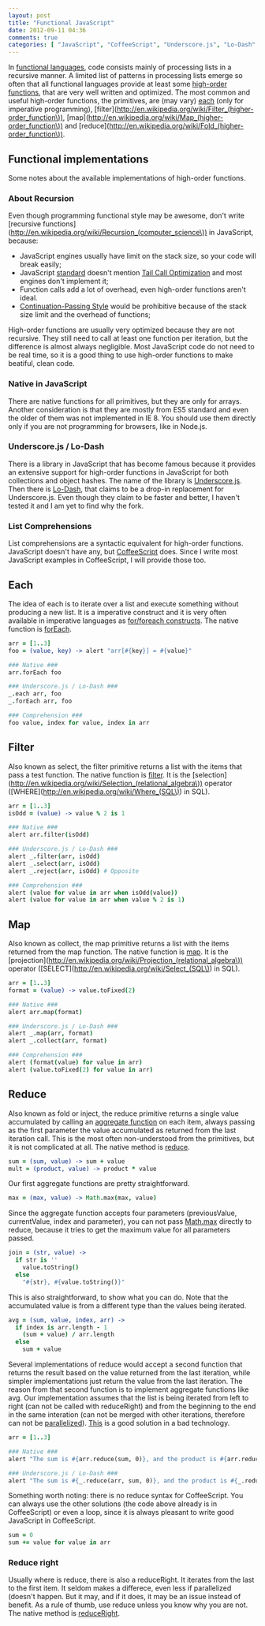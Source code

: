 ```yaml
---
layout: post
title: "Functional JavaScript"
date: 2012-09-11 04:36
comments: true
categories: [ "JavaScript", "CoffeeScript", "Underscore.js", "Lo-Dash" ]
---
```


In [functional languages](http://en.wikipedia.org/wiki/Functional_programming), code consists mainly of processing lists in a recursive manner. A limited list of patterns in processing lists emerge so often that all functional languages provide at least some [high-order functions](http://en.wikipedia.org/wiki/Higher-order_function), that are very well written and optimized. The most common and useful high-order functions, the primitives, are (may vary) [each](http://en.wikipedia.org/wiki/Foreach) (only for imperative programming), [filter](http://en.wikipedia.org/wiki/Filter_(higher-order_function\)), [map](http://en.wikipedia.org/wiki/Map_(higher-order_function\)) and [reduce](http://en.wikipedia.org/wiki/Fold_(higher-order_function\)).

<!--more-->

## Functional implementations

Some notes about the available implementations of high-order functions.

### About Recursion

Even though programming functional style may be awesome, don't write [recursive functions](http://en.wikipedia.org/wiki/Recursion_(computer_science\)) in JavaScript, because:

* JavaScript engines usually have limit on the stack size, so your code will break easily;
* JavaScript [standard](http://en.wikipedia.org/wiki/ECMAScript) doesn't mention [Tail Call Optimization](http://en.wikipedia.org/wiki/Tail_call) and most engines don't implement it;
* Function calls add a lot of overhead, even high-order functions aren't ideal.
* [Continuation-Passing Style](http://en.wikipedia.org/wiki/Continuation-passing_style) would be prohibitive because of the stack size limit and the overhead of functions;

High-order functions are usually very optimized because they are not recursive. They still need to call at least one function per iteration, but the difference is almost always negligible. Most JavaScript code do not need to be real time, so it is a good thing to use high-order functions to make beatiful, clean code.

### Native in JavaScript

There are native functions for all primitives, but they are only for arrays. Another consideration is that they are mostly from ES5 standard and even the older of them was not implemented in IE 8. You should use them directly only if you are not programming for browsers, like in Node.js.

### Underscore.js / Lo-Dash

There is a library in JavaScript that has become famous because it provides an extensive support for high-order functions in JavaScript for both collections and object hashes. The name of the library is [Underscore.js](http://underscorejs.org/). Then there is [Lo-Dash](http://lodash.com/), that claims to be a drop-in replacement for Underscore.js. Even though they claim to be faster and better, I haven't tested it and I am yet to find why the fork.

### List Comprehensions

List comprehensions are a syntactic equivalent for high-order functions. JavaScript doesn't have any, but [CoffeeScript](http://en.wikipedia.org/wiki/CoffeeScript) does. Since I write most JavaScript examples in CoffeeScript, I will provide those too.

## Each

The idea of each is to iterate over a list and execute something without producing a new list. It is a imperative construct and it is very often available in imperative languages as [for/foreach constructs](http://michelpm.com/blog/2012/09/10/iterating-collections-in-javascript/). The native function is [forEach](https://developer.mozilla.org/en-US/docs/JavaScript/Reference/Global_Objects/Array/forEach).

``` coffeescript each
arr = [1..3]
foo = (value, key) -> alert "arr[#{key}] = #{value}"

### Native ###
arr.forEach foo

### Underscore.js / Lo-Dash ###
_.each arr, foo
_.forEach arr, foo

### Comprehension ###
foo value, index for value, index in arr
```

## Filter

Also known as select, the filter primitive returns a list with the items that pass a test function. The native function is [filter](https://developer.mozilla.org/en-US/docs/JavaScript/Reference/Global_Objects/Array/filter). It is the [selection](http://en.wikipedia.org/wiki/Selection_(relational_algebra\)) operator ([WHERE](http://en.wikipedia.org/wiki/Where_(SQL\)) in SQL).

``` coffeescript filter
arr = [1..3]
isOdd = (value) -> value % 2 is 1

### Native ###
alert arr.filter(isOdd)

### Underscore.js / Lo-Dash ###
alert _.filter(arr, isOdd)
alert _.select(arr, isOdd)
alert _.reject(arr, isOdd) # Opposite

### Comprehension ###
alert (value for value in arr when isOdd(value))
alert (value for value in arr when value % 2 is 1)
```

## Map

Also known as collect, the map primitive returns a list with the items returned from the map function. The native function is [map](https://developer.mozilla.org/en-US/docs/JavaScript/Reference/Global_Objects/Array/map). It is the [projection](http://en.wikipedia.org/wiki/Projection_(relational_algebra\)) operator ([SELECT](http://en.wikipedia.org/wiki/Select_(SQL\)) in SQL).

``` coffeescript map
arr = [1..3]
format = (value) -> value.toFixed(2)

### Native ###
alert arr.map(format)

### Underscore.js / Lo-Dash ###
alert _.map(arr, format)
alert _.collect(arr, format)

### Comprehension ###
alert (format(value) for value in arr)
alert (value.toFixed(2) for value in arr)
```

## Reduce

Also known as fold or inject, the reduce primitive returns a single value accumulated by calling an [aggregate function](http://en.wikipedia.org/wiki/Aggregate_function) on each item, always passing as the first parameter the value accumulated as returned from the last iteration call. This is the most often non-understood from the primitives, but it is not complicated at all. The native method is [reduce](https://developer.mozilla.org/en-US/docs/JavaScript/Reference/Global_Objects/Array/reduce).

``` coffeescript Aggregate functions: sum, mult
sum = (sum, value) -> sum + value
mult = (product, value) -> product * value
```

Our first aggregate functions are pretty straightforward.

``` coffeescript Aggregate function: max
max = (max, value) -> Math.max(max, value)
```

Since the aggregate function accepts four parameters (previousValue, currentValue, index and parameter), you can not pass [Math.max](https://developer.mozilla.org/en-US/docs/JavaScript/Reference/Global_Objects/Math/max) directly to reduce, because it tries to get the maximum value for all parameters passed.

``` coffeescript Aggregate function: join
join = (str, value) ->
  if str is ''
    value.toString()
  else
    "#{str}, #{value.toString()}"
```

This is also straightforward, to show what you can do. Note that the accumulated value is from a different type than the values being iterated.

``` coffeescript Aggregate function: avg
avg = (sum, value, index, arr) ->
  if index is arr.length - 1
    (sum + value) / arr.length
  else
    sum + value
```

Several implementations of reduce would accept a second function that returns the result based on the value returned from the last iteration, while simpler implementations just return the value from the last iteration. The reason from that second function is to implement aggregate functions like avg. Our implementation assumes that the list is being iterated from left to right (can not be called with reduceRight) and from the beginning to the end in the same interation (can not be merged with other iterations, therefore can not be [parallelized](http://en.wikipedia.org/wiki/Automatic_parallelization)). [This](https://gist.github.com/3696508) is a good solution in a bad technology.

``` coffeescript reduce
arr = [1..3]

### Native ###
alert "The sum is #{arr.reduce(sum, 0)}, and the product is #{arr.reduce(mult, 1)}."

### Underscore.js / Lo-Dash ###
alert "The sum is #{_.reduce(arr, sum, 0)}, and the product is #{_.reduce(arr, mult, 1)}."
```

Something worth noting: there is no reduce syntax for CoffeeScript. You can always use the other solutions (the code above already is in CoffeeScript) or even a loop, since it is always pleasant to write good JavaScript in CoffeeScript.

``` coffeescript reduce by hand
sum = 0
sum += value for value in arr
```

### Reduce right

Usually where is reduce, there is also a reduceRight. It iterates from the last to the first item. It seldom makes a differece, even less if parallelized (doesn't happen. But it may, and if it does, it may be an issue instead of benefit. As a rule of thumb, use reduce unless you know why you are not. The native method is [reduceRight](https://developer.mozilla.org/en-US/docs/JavaScript/Reference/Global_Objects/Array/ReduceRight).